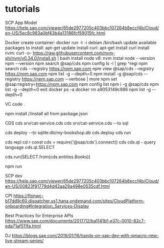 # tutorials
SCP App Model https://help.sap.com/viewer/65de2977205c403bbc107264b8eccf4b/Cloud/en-US/5ec8c983a0bf43b4a13186fcf59015fc.html

Docker
create container: docker run -t -i debian /bin/bash
update available packages to install: apt-get update
install curl: apt-get install curl
install nvm: curl -o- https://raw.githubusercontent.com/nvm-sh/nvm/v0.34.0/install.sh | bash
install node v8: nvm instal
node --version
npm --version
npm search @sap/cds
npm config ls -l | grep ^regi
npm search cds --registry https://npm.sap.com
npm view @sap/cds --registry https://npm.sap.com
npm list -g --depth=0
npm install -g @sap/cds --registry https://npm.sap.com --verbose | more
npm set @sap:registry=https://npm.sap.com
npm config list
npm i -g @sap/cds
npm list -g --depth=0
exit
docker ps -a
docker rm a9053149c986
npm list -g --depth=0

VC
code .

npm install //install all from package.json

CDS
cds srv/cat-service.cds
cds srv/cat-service.cds --to sql

cds deploy --to sqlite:db/my-bookshop.db
cds deploy
cds run

cds repl
cd r
const cds = require('@sap/cds').connect()
cds
cds.ql - query language
cds.ql.SELECT

cds.run(SELECT.from(cds.entities.Books))

npm run

SCP dev https://help.sap.com/viewer/65de2977205c403bbc107264b8eccf4b/Cloud/en-US/00823f91779d4d42aa29a498e0535cdf.html

CPI https://flpnwc-b17dd9c60.dispatcher.us1.hana.ondemand.com/sites/CloudPlatform-onboarding#Integration_Services-Display

Best Practices for Enterprise APIs https://www.sap.com/documents/2017/12/ba1141bf-e37c-0010-82c7-eda71af511fa.html

DJ https://blogs.sap.com/2019/01/16/hands-on-sap-dev-with-qmacro-new-live-stream-series/
